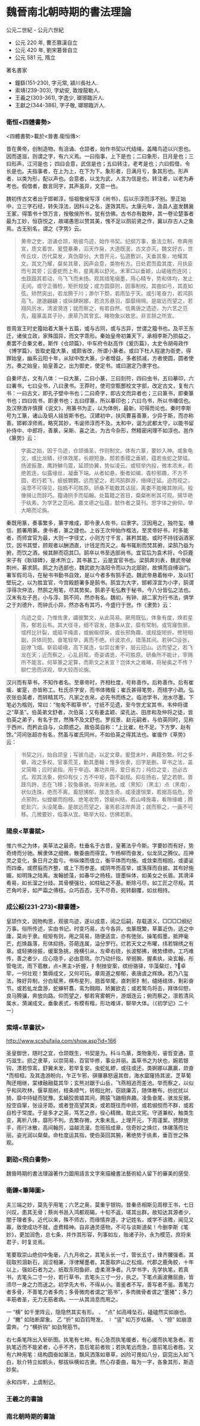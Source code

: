# 魏晉南北朝時期的書法理論

公元二世紀 - 公元六世紀

- 公元 220 年, 曹丕篡漢自立
- 公元 420 年, 劉宋簒晉自立
- 公元 581 元, 隋立

著名書家

- 鐘繇(151-230), 字元常, 潁川長社人.
- 索靖(239-303), 字幼安, 敦煌龍勒人.
- 王羲之(303-361), 字逸少, 瑯琊臨沂人.
- 王獻之(344-386), 字子敬, 瑯琊臨沂人.

### 衛恒<四體書勢>

<四體書勢>載於<晉書.衛恒傳>:

昔在黄帝，创制造物。有沮诵、仓颉者，始作书契以代结绳，盖睹鸟迹以兴思也。因而遂滋，则谓之字，有六义焉。一曰指事，上下是也；二曰象形，日月是也；三曰形声，江河是也； 四曰会意，武信是也；五曰转注，老考是也；六曰假借，令长是也。夫指事者，在上为上，在下为下。象形者，日满月亏，象其形也。形声者，以类为形，配以声也。会意者，以戈为武，人言为信是也。转注者，以老为寿考也。假借者，数言同字，其声虽异，文意一也。

魏初传古文者出于邯郸淳，恒祖敬侯写淳《尚书》，后以示淳而淳不别。至正始中，立三字石经，转失淳法，因科斗之名，遂效其形。太康元年，汲县人盗发魏襄王冢，得策书十馀万言，按敬侯所书，犹有仿佛。古书亦有数种，其一卷论楚事者最为工妙，恒窃悦之，故竭愚思以赞其美，愧不足以厕前贤之作，冀以存古人之象焉。古无别名，谓之《字势》云。

> 黄帝之史，沮诵仓颉，眺彼鸟迹，始作书契。纪纲万事，垂法立制，帝典用宣，质文着世。爰暨暴秦，滔天作戾，大道既泯，古文亦灭。魏文好古，世传丘坟，历代莫发，真伪靡分。大晋开元，弘道敷训，天垂其象，地耀其文。其文乃耀，粲矣其章，因声会意，类物有方。日处君而盈其度，月执臣而亏其旁；云委蛇而上布，星离离以舒光。禾苯□以垂颖，山嵯峨而连冈；虫跂跂其若动，鸟飞飞而未扬。观其措笔缀墨，用心精专，势和体均，发止无间。或守正循检，矩折规旋；或方圆靡则，因事制权。其曲如弓，其直如弦。矫然突出，若龙腾于川；渺尔下颓，若雨坠于天。或引笔奋力，若鸿鹄高飞，邈邈翩翩；或纵肆婀娜，若流苏悬羽，靡靡绵绵。是故远而望之，若翔风厉水，清波漪涟；就而察之，有若自然。信黄唐之遗迹，为六艺之范先，籀篆盖其子孙，隶草乃其曾玄。睹物象以致思，非言辞之所宣。

昔周宣王时史籀始着大篆十五篇，或与古同，或与古异，世谓之籀书也。及平王东迁，诸侯立政，家殊国异，而文字乖形。秦始皇帝初兼天下，承相李斯乃损益之，奏罢不合秦文者。斯作《仓颉篇》，中车府令赵高作《爰历篇》，太史令胡毋政作《博学篇》，皆取史籀大篆，或颇省改，所谓小篆者。或曰下杜人程邈为衙吏，得罪始皇，幽系云阳十年，从狱中改大篆，少者增益，多者损减，方者使圆，圆者使方。奏之始皇，始皇善之，出为御史，使定书。或曰邈定乃隶字也。

自秦坏古，文有八体：一曰大篆，二曰小篆，三曰刻符，四曰虫书，五曰摹印，六曰署书，七曰殳书，八曰隶书。王莽时，使司空甄酆校文字部，改定古文，复有六书：一曰古文，即孔子壁中书也；二曰奇字，即古文而异者也；三曰篆书，即秦篆书也；四曰佐书，即隶书也；五曰缪篆，所以摹印也；六曰鸟书，所以书幡信也。及汉祭酒许慎撰《说文》，用篆书为正，以为体例，最新，可得而论也。秦时李斯号为工篆，诸山及铜人铭皆斯书也。汉建初中，扶风曹喜善篆，少异于斯，而亦称善。邯郸淳师焉，略究其妙，韦诞师淳而不及。太和中，诞为武都太守，以能书留补侍中、中郎将，善篆，采斯、喜之法，为古今杂形，然精密闲理不如淳也。邕作《篆势》云：

> 字画之始，因于鸟迹，仓颉循圣，作则制文。体有六篆，要妙入神。或象龟文，或比龙鳞，纡体效尾，长翅短身。颓若黍稷之垂颖，蕴若虫蛇之棼緼。扬波振激，鹰跱觯鸟震，延颈协翼，势似凌云。或轻举内投，微本浓末，若绝若连，似露缘丝，凝垂下端。从者如悬，衡者如编，杳杪邪趣，不方不圆，若行若飞，蚑蚑翾翾。远而望之，若鸿鹄群游，络绎迁延。迫而视之，湍漈不可得见，指撝不可胜原。研桑不能数其诘屈，离娄不能睹其隙间。般倕揖让而辞巧。籀诵拱手而韬翰。处篇籍之首目，粲粲彬彬其可观。摛华艳于纨素，为学艺之范闲。嘉文德之弘蕴，懿作者之莫刊。思字体之俯仰，举大略而论旃。

秦既用篆，奏事繁多，篆字难成，即令隶人佐书，曰隶字。汉因用之，独符玺、幡信、题署用篆。隶书者，篆之捷也。上谷王次仲始作楷法，至灵帝好书，时多能者，而师宜官为最，大则一字径丈，小则方寸千言，甚矜其能。或时不持钱诣酒家饮，因书其壁，顾观者以酬洒直，计钱足而灭之。每书辄削而焚其捬，梁鹄乃益为捬，而饮之酒，候其醉而窃其□。鹄卒以书至选部尚书。宜官后为袁术将，今巨鹿宋子有《耿球碑》，是术所立，其书甚工，云是宜官书也。梁鹄奔刘表，魏武帝破荆州，募求鹄。鹄之为选部也，魏武欲为洛阳令而以为北部尉，故惧而自缚诣门。署军假司马，在秘书书勤书自效，是以今者多有鹄手迹。魏武帝悬着帐中，及以钉壁玩之，以为胜宜官，今宫殿题署多是鹄书。鹄宜为大字，邯郸淳宜为小字，鹄谓淳得次仲法，然鹄之用笔，尽其势矣。鹄弟子毛弘教于秘书，今八分皆弘之法也。汉末有左子邑，小与淳、鹄不同，然亦有名。魏初，有钟、胡二家为行书法，俱学之于刘德升，而钟氏小异，然亦各有其巧，今盛行于世。作《隶势》云：

> 鸟迹之变，乃惟佐隶，蠲彼繁文，从此简易。厥用既弘，体象有度，焕若星陈，郁若云布。其大径寻，细不容发，随事从宜，靡有常制。或穹窿恢廓，或栉比针裂，或砥平绳直，或蜿蜒缪戾，或长邪角趣，或规旋矩折。修短相副，异体同势。奋笔轻举，离而不绝。纤波浓点，错落其间。若钟□设张，庭燎飞烟。崭岩嵯峨，高下属连，似崇台重宇，层云冠山。远而望之，若飞龙在天；近而察之，心乱目眩，奇姿谲诡，不可胜原。研桑所不能计，宰赐所不能言。何草篆之足算，而斯文之未宣？岂体大之难睹，将秘奥之不传？聊伫思而详观，举大较而论旃。

汉兴而有草书，不知作者名。至章帝时，齐相杜度，号称善作。后称善作。后有崔瑗、崔寔，亦皆称工。杜氏杀字安，而书体微瘦；崔氏甚得笔势，而结字小疏。弘农张伯英者，而转精其巧，凡家之衣帛，必先书而练之。临池学书，池水尽墨。下笔必为楷则，常曰：“匆匆不暇草书”。寸纸不见遗，至今世尤宝其书，韦仲将谓之“草圣”。伯英弟文舒者，次伯英；又有姜孟颖、梁孔达、田彦和及仲将之徒，皆伯英之弟子，有名于世，然殊不及文舒也。罗叔景、赵元嗣者，与伯英同时，见称于西州，而矜此自与，众颇惑之。故伯英自称：“上比崔、杜不足。下方罗、赵有馀。”河间张超亦有名，然虽与崔氏同州，不如伯英之得其法也。崔瑗作《草势》云：

> 书契之兴，始自颉皇；写彼鸟迹，以定文章。爰暨末叶，典籍弥繁。时之多僻，政之多权。官事荒芜，勦其墨翰；惟多佐隶，旧字是删。草书之法，盖又简略；应时谕指，用于卒迫。兼功并用，爱日省力；纯俭之变，岂必古式。观其法象，俯仰有仪；方不中矩，圆不副规。抑左扬右，望之若欹。兽跂鸟跱，志在飞移；狡兔暴骇，将奔未驰。或（黑知）（黑主）点（黑南），状似连珠，绝而不离。畜怒怫郁，放逸生奇。或凌邃惴栗，若据高临危。旁点邪附，似螳螂而抱枝。绝笔收势，馀綖纠结。若山峰施毒，看隙缘巇；腾蛇赴穴，头没尾垂。是故远而望之，漼焉若注岸奔涯；就而察之，一画不可移。几微要妙，临事从宜。略举大较，仿佛若斯。


### 陽泉<草書賦>

惟六书之为体，美草法之最奇。杜垂名于古昔，皇著法乎今斯。字要妙而有好，势奇绮而分驰。解隶体之细微，散委曲而得宜。乍杨柳而奋发，似龙凤之腾仪。应神灵之变化，象日月之盈亏。书纵竦而值立，衡平体而均施。或敛束而相抱，或婆娑而四垂。或攒翦而齐整，或上下而参差。或阴岑而高举，或落箨而自披。其布好施媚，如明珠之陆离。发翰摅藻，如春华之杨枝。提墨纵体，如美女之长眉。其滑泽肴易，如长溜之分歧。其骨梗强壮，如柱础之不基。断除弓尽，如工匠之尽规。其芒角吟牙，如严霜之傅枝。众巧百态，无不尽奇。宛转翻覆，如丝相持。

### 成公綏(231-273)<隸書體>

皇颉作文，因物构思，观彼鸟迹，遂以成意，阅之后嗣，存载道义，□□□□纲纪万事。俗所传述，实由书记，时变巧易，古今各异。虫篆既繁，草藁近伪，适之中庸，莫尚于隶。规矩有则，用之简易，随便适宜，亦有弛张。操笔假墨，抵押毫芒，彪焕磊落，形体抑扬，芬葩连属，溢分罗行。烂若天文之布曜，纬若锦绣之有章。或轻拂徐振，缓案急挑，挽横引从，左牵右绕，长波郁拂，微势缥缈。工巧难传，善之者少，应心隐手，必由意晓。尔乃动纤指，举弱腕，握素纨，染玄翰，彤管电流，雨下雹散，点<黑主>折握，扌制挫安案，缤纷骆驿，华藻粲烂，卓荦，一何壮观！繁缛成文，又何可玩。章周道之郁郁，表唐虞之辉焕。若乃八玺法，殊好异制，分白赋黑，棋布星列，翘首举尾，直刺邪扌制，缱绻结体，剩彩奋节。或若虬龙盘游，蛇蝉轩翥，鸾为翱翔，矫翼欲去；或若鸷鸟将击，拜体仰怒，良马腾骧，奔放向路。仰而望之，郁若宵雾朝升，游烟连云；俯而察之，凛若清风属水，漪澜成文。垂象表式，有模有楷，形功难详，聊举大体。（《初学记》二十一）

### 索靖<草書狀>

http://www.scshufajia.com/show.asp?id=166

圣皇御世，随时之宜，仓颉既生，书契是为。科斗鸟篆，类物象形，睿哲变通，意巧滋生。损之隶草，以崇简易，百官毕修，事业并丽。盖草书之为状也，婉若银钩，漂若惊鸾，舒翼未发，若举复安。虫蛇虬蟉，或往或还，类婀娜以羸羸，欻奋*而桓桓。及其逸游盼向，乍正乍邪，骐骥暴怒逼其辔，海水窳窿扬其波。芝草葡陶还相继，棠棣融融载其华；玄熊对踞于山岳，飞燕相追而差池。举而察之，以似乎和风吹林，偃草扇树，枝条顺气，转相比附，窃娆廉苫，随体散布。纷扰扰以猗，靡中持疑而犹豫。玄螭狡兽嬉其间，腾猿飞鼬相奔趣。凌鱼奋尾，骇龙反据，投空自窜，张设牙距。或者登高望其类，或若既往而中顾，或若俶傥而不群，或若自检于常度。于是多才之英，笃艺之彦，役心精微，耽此文宪。守道兼权，触类生变，离析八体，靡形不判。去繁存微，大象未乱，上理开元，下周谨案。骋辞放手，雨行冰散，高间翰厉，溢越流漫。忽班班成章，信奇妙之焕烂，体磥落而壮丽，姿光润以粲粲。命杜度运其指，使伯英回其腕，著绝势于纨素，垂百世之殊观。

### 劉劭<飛白書勢>

魏晉時期的書法理論著作力圖用語言文字來描繪書法藝術給人留下的審美的感受.

### 衛鑠<筆陣圖>

夫三端之妙，莫先乎用笔；六艺之奥，莫重乎银钩。昔秦丞相斯见周穆王书，七日兴叹，患其无骨；蔡尚书邕入鸿都观碣，十旬不返，嗟其出群。故知达其源者少，闇于理者多。近代以来，殊不师古，而缘情弃道，才记姓名，或学不该赡，闻见又寡，致使成功不就，虚费精神。自非通灵感物，不可与谈斯道矣！今删李斯《笔妙》，更加润色，总七条，并作其形容，列事如左，贻诸子孙，永为模范，庶将来君子，时复览焉。

笔要取崇山绝仞中兔毫，八九月收之，其笔头长一寸，管长五寸，锋齐腰强者。其砚取煎涸新石，润涩相兼，浮律耀墨者。其墨取庐山之松烟，代郡之鹿角胶，十年以上，强如石者为之。纸取东阳鱼卵，虚柔滑净者。凡学书字，先学执笔，若真书，去笔头二寸一分，若行草书，去笔头三寸一分，执之。下笔点画波撇屈曲，皆须尽一身之力而送之。初学先大书，不得从小。善鉴者不写，善写者不鉴。善笔力者多骨，不善笔力者多肉；多骨微肉者谓之“筋书”，多肉微骨者谓之“墨猪”；多力丰筋者圣，无力无筋者病。一一从其消息而用之。

一 “横” 如千里阵云，隐隐然其实有形。
、 “点” 如高峰坠石，磕磕然实如崩也。
丿 “撇” 如陆断犀象。
乙 “折” 如百钧弩发。
∣  “竖” 如万岁枯藤。
㇏ “捺” 如崩浪雷奔。
勹 “横折钩” 如劲弩筋节。

右七条笔阵出入斩斫图。执笔有七种。有心急而执笔缓者，有心缓而执笔急者。若执笔近而不能紧者，心手不齐，意后笔前者败；若执笔远而急，意前笔后者胜。又有六种用笔：结构圆奋如篆法，飘风洒落如章草，凶险可畏如八分，窈窕出入如飞白，耿介特立如鹤头，郁拔纵横如古隶。然心存委曲，每为一字，各象其形，斯造妙矣。

永和四年，上虞制记。

### 王羲之的書論

### 南北朝時期的書論
